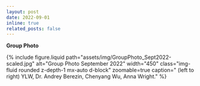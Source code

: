 ```yaml
---
layout: post
date: 2022-09-01
inline: true
related_posts: false
---
```


**Group Photo**

<div class="row mt-3">
  <div class="col-sm mt-3 mt-md-0 text-center">
    {% include figure.liquid
      path="assets/img/GroupPhoto_Sept2022-scaled.jpg" 
      alt="Group Photo September 2022"
      width="450"
      class="img-fluid rounded z-depth-1 mx-auto d-block"
      zoomable=true
      caption=" (left to right) YLW, Dr. Andrey Berezin, Chenyang Wu, Anna Wright."
    %}
  </div>
</div>